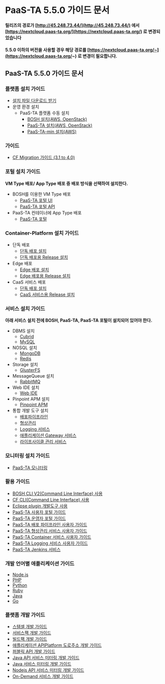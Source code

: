 # PaaS-TA 5.5.0 가이드 문서

#### 릴리즈의 경로가 [http://45.248.73.44/](http://45.248.73.44/) 에서 [https://nextcloud.paas-ta.org/](https://nextcloud.paas-ta.org/) 로 변경되었습니다 <a id="http-45-248-73-44-https-nextcloud-paas-ta-org"></a>

#### 5.5.0 이하의 버전을 사용할 경우 해당 경로를 [https://nextcloud.paas-ta.org/~](https://nextcloud.paas-ta.org/~) 로 변경이 필요합니다. <a id="5-5-0-https-nextcloud-paas-ta-org"></a>

## PaaS-TA 5.5.0 가이드 문서 <a id="paas-ta-5-5-0"></a>

### 플랫폼 설치 가이드 <a id="undefined"></a>

* ​[설치 파일 다운로드 받기](https://paas-ta.kr/download/preVersion)​
* 운영 환경 설치
  * PaaS-TA 플랫폼 수동 설치
    * ​[BOSH 설치\(AWS, OpenStack\)](install-guide/bosh/bosh.md)​
    * ​[PaaS-TA 설치\(AWS, OpenStack\)](install-guide/paasta/paas-ta.md)​
    * ​[PaaS-TA-min 설치\(AWS\)](install-guide/paasta/paas-ta-min.md)​

### 가이드 <a id="undefined-1"></a>

* ​[CF Migration 가이드 \(3.1 to 4.0\)](paas-ta-migration.md)​

### 포털 설치 가이드 <a id="undefined-2"></a>

**VM Type 배포/ App Type 배포 중 배포 방식을 선택하여 설치한다.**

* BOSH를 이용한 VM Type 배포
  * ​[PaaS-TA 포털 UI](install-guide/portal/paas-ta-ui-vm-type.md)​
  * ​[PaaS-TA 포털 API](install-guide/portal/paas-ta-api-vm-type.md)​
* PaaS-TA 컨테이너에 App Type 배포
  * ​[PaaS-TA 포털](install-guide/portal/paas-ta-app-type.md)​

### Container-Platform 설치 가이드 <a id="container-platform"></a>

* 단독 배포
  * ​[단독 배포 설치](install-guide/portal-1/undefined.md)​
  * ​[단독 배포용 Release 설치](install-guide/portal-1/release.md)​
* Edge 배포
  * ​[Edge 배포 설치](install-guide/portal-1/edge.md)​
  * ​[Edge 배포용 Release 설치](install-guide/portal-1/edge-release.md)​
* CaaS 서비스 배포
  * ​[단독 배포 설치](install-guide/portal-1/caas.md)​
  * ​[CaaS 서비스용 Release 설치](install-guide/portal-1/caas-release.md)​

### 서비스 설치 가이드 <a id="undefined-3"></a>

**아래 서비스 설치 전에 BOSH, PaaS-TA, PaaS-TA 포털이 설치되어 있어야 한다.**

* DBMS 설치
  * ​[Cubrid](service-guide/dbms/cubrid.md)​
  * ​[MySQL](service-guide/dbms/mysql.md)​
* NOSQL 설치
  * ​[MongoDB](service-guide/nosql/mongodb.md)​
  * ​[Redis](service-guide/nosql/on-demand-redis.md)​
* Storage 설치
  * ​[GlusterFS](service-guide/storage/glusterfs.md)​
* MessageQueue 설치
  * ​[RabbitMQ](service-guide/messagequeue/rabbitmq.md)​
* Web IDE 설치
  * ​[Web IDE](service-guide/webide/web-ide.md)​
* Pinpoint APM 설치
  * ​[Pinpoint APM](service-guide/etc/pinpoint.md)
* 통합 개발 도구 설치
  * ​[배포파이프라인](service-guide/tools/undefined.md)​
  * ​[형상관리](service-guide/tools/source-control-service.md)​
  * ​[Logging 서비스](service-guide/tools/logging-service.md)​
  * ​[애플리케이션 Gateway 서비스](https://paastaguide.gitbook.io/paas-ta-5-5-0/guide-5.5.0-semini/service-guide/tools/paas-ta_application_gateway_service_install_guide_v1.0)​
  * ​[라이프사이클 관리 서비스](https://paastaguide.gitbook.io/paas-ta-5-5-0/guide-5.5.0-semini/service-guide/tools/paas-ta_lifecycle_management_service_install_guide_v1.0)​

### 모니터링 설치 가이드 <a id="undefined-4"></a>

* ​[PaaS-TA 모니터링](https://paastaguide.gitbook.io/paas-ta-5-5-0/guide-5.5.0-semini/service-guide/monitoring/paas-ta_monitoring_install_guide_v5.0)​

### 활용 가이드 <a id="undefined-5"></a>

* ​[BOSH CLI V2\(Command Line Interface\) 사용](https://paastaguide.gitbook.io/paas-ta-5-5-0/guide-5.5.0-semini/use-guide/paas-ta_bosh_cli_v2_-_-v1.0)​
* ​[CF CLI\(Command Line Interface\) 사용](https://paastaguide.gitbook.io/paas-ta-5-5-0/guide-5.5.0-semini/use-guide/openpaas-cli)​
* ​[Eclipse plugin 개발도구 사용](https://paastaguide.gitbook.io/paas-ta-5-5-0/guide-5.5.0-semini/use-guide/open-paas)​
* ​[PaaS-TA 사용자 포털 가이드](https://paastaguide.gitbook.io/paas-ta-5-5-0/guide-5.5.0-semini/use-guide/portal/paas-ta_user_portal_use_guide_v1.1)​
* ​[PaaS-TA 운영자 포털 가이드](https://paastaguide.gitbook.io/paas-ta-5-5-0/guide-5.5.0-semini/use-guide/portal/paas-ta_admin_portal_use_guide_v1.1)​
* ​[PaaS-TA 배포 파이프라인 사용자 가이드](https://paastaguide.gitbook.io/paas-ta-5-5-0/guide-5.5.0-semini/use-guide/tools/paas-ta_delivery_pipeline_service_use_guide_v1.0)​
* ​[PaaS-TA 형상관리 서비스 사용자 가이드](https://paastaguide.gitbook.io/paas-ta-5-5-0/guide-5.5.0-semini/use-guide/tools/paas-ta_source_control_service_use_guide_v1.0)​
* ​[PaaS-TA Container 서비스 사용자 가이드](https://paastaguide.gitbook.io/paas-ta-5-5-0/guide-5.5.0-semini/use-guide/tools/paas-ta_container_service_use_guide_v2.0)​
* ​[PaaS-TA Logging 서비스 사용자 가이드](https://paastaguide.gitbook.io/paas-ta-5-5-0/guide-5.5.0-semini/use-guide/tools/paas-ta_logging_service_use_guide_v1.0)​
* ​[PaaS-TA Jenkins 서비스](https://paastaguide.gitbook.io/paas-ta-5-5-0/guide-5.5.0-semini/use-guide/tools/paas-ta_jenkins_service_user_guide)​

### 개발 언어별 애플리케이션 가이드 <a id="undefined-6"></a>

* ​[Node.js](https://paastaguide.gitbook.io/paas-ta-5-5-0/guide-5.5.0-semini/sample-app-guide/openpaas_paasta_application_nodejs_develope_guide)​
* ​[PHP](https://paastaguide.gitbook.io/paas-ta-5-5-0/guide-5.5.0-semini/sample-app-guide/openpaas_paasta_application_php_develope_guide)​
* ​[Python](https://paastaguide.gitbook.io/paas-ta-5-5-0/guide-5.5.0-semini/sample-app-guide/openpaas_paasta_application_python_develope_guide)​
* ​[Ruby](https://paastaguide.gitbook.io/paas-ta-5-5-0/guide-5.5.0-semini/sample-app-guide/openpaas_paasta_application_ruby_develope_guide)​
* ​[Java](https://paastaguide.gitbook.io/paas-ta-5-5-0/guide-5.5.0-semini/sample-app-guide/openpaas_paasta_application_java_develope_guide)​
* ​[Go](https://paastaguide.gitbook.io/paas-ta-5-5-0/guide-5.5.0-semini/sample-app-guide/openpaas_paasta_application_go_develope_guide)​

### 플랫폼 개발 가이드 <a id="undefined-7"></a>

* ​[스템셀 개발 가이드](https://paastaguide.gitbook.io/paas-ta-5-5-0/guide-5.5.0-semini/development-guide/openpaas_paasta_build_stemcell_guide)​
* ​[서비스팩 개발 가이드](https://paastaguide.gitbook.io/paas-ta-5-5-0/guide-5.5.0-semini/development-guide/servicepack_develope_guide)​
* ​[빌드팩 개발 가이드](https://paastaguide.gitbook.io/paas-ta-5-5-0/guide-5.5.0-semini/development-guide/buildpack_develope_guide)​
* ​[애플리케이션 APIPlatform 도로주소 개발 가이드](https://paastaguide.gitbook.io/paas-ta-5-5-0/guide-5.5.0-semini/development-guide/application_apiplatform_dorojuso_devlope_guide)​
* ​[퍼블릭 API 개발 가이드](https://paastaguide.gitbook.io/paas-ta-5-5-0/guide-5.5.0-semini/development-guide/publicapi_devlope_guide)​
* ​[Java API 서비스 미터링 개발 가이드](https://paastaguide.gitbook.io/paas-ta-5-5-0/guide-5.5.0-semini/development-guide/paas-ta_java_api_-_-_-_)​
* ​[Java 서비스 미터링 개발 가이드](https://paastaguide.gitbook.io/paas-ta-5-5-0/guide-5.5.0-semini/development-guide/paas-ta_java_-_-_-_)​
* ​[Nodejs API 서비스 미터링 개발 가이드](https://paastaguide.gitbook.io/paas-ta-5-5-0/guide-5.5.0-semini/development-guide/paas-ta_node.js_api_-_-_)​
* ​[On-Demand 서비스 개발 가이드](https://paastaguide.gitbook.io/paas-ta-5-5-0/guide-5.5.0-semini/development-guide/on_demand_deployment_guide)​

